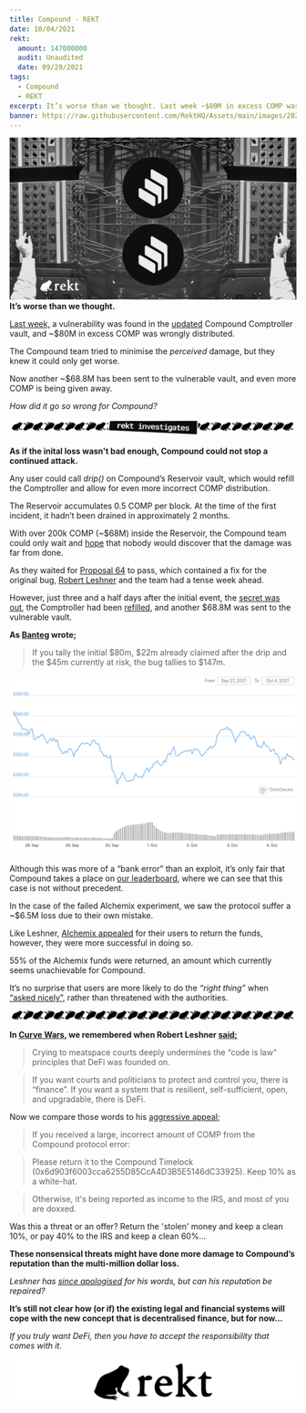 ```yaml
---
title: Compound - REKT
date: 10/04/2021
rekt:
  amount: 147000000
  audit: Unaudited 
  date: 09/29/2021
tags:
  - Compound
  - REKT
excerpt: It’s worse than we thought. Last week ~$80M in excess COMP was wrongly distributed. Now another ~$68.8M has been sent to the vulnerable vault, and even more COMP is being given away.
banner: https://raw.githubusercontent.com/RektHQ/Assets/main/images/2021/10/comp2-header.png
---
```

![](https://raw.githubusercontent.com/RektHQ/Assets/main/images/2021/10/comp2-header.png)
**It’s worse than we thought.**

[Last week,](https://www.rekt.news/overcompensated/) a vulnerability was found in the [updated](https://compound.finance/governance/proposals/62) Compound Comptroller vault, and ~$80M in excess COMP was wrongly distributed. 

The Compound team tried to minimise the _perceived_ damage, but they knew it could only get worse.

Now another ~$68.8M has been sent to the vulnerable vault, and even more COMP is being given away.

_How did it go so wrong for Compound?_ 

![](https://raw.githubusercontent.com/RektHQ/Assets/main/images/2021/09/rekt-investigates-linebreak.png)

**As if the inital loss wasn't bad enough, Compound could not stop a continued attack.** 

Any user could call _drip()_ on Compound’s Reservoir vault, which would refill the Comptroller and allow for even more incorrect COMP distribution.

The Reservoir accumulates 0.5 COMP per block. At the time of the first incident, it hadn’t been drained in approximately 2 months.

With over 200k COMP (~$68M) inside the Reservoir, the Compound team could only wait and [hope](https://twitter.com/rleshner/status/1444691278986457095) that nobody would discover that the damage was far from done.

As they waited for [Proposal 64](https://compound.finance/governance/proposals/64) to pass, which contained a fix for the original bug, [Robert Leshner](https://twitter.com/rleshner) and the team had a tense week ahead.

However, just three and a half days after the initial event, the [secret was out](https://twitter.com/bantg/status/1444643482216304641?s=19), the Comptroller had been [refilled](https://etherscan.io/tx/0x02ba168f4d4fc313d095e9f0711447e8b96b26421539bd40be58243cd80a73cd), and another $68.8M was sent to the vulnerable vault. 

**As [Banteg](https://twitter.com/bantg/status/1444685796632670213?s=20) wrote;**

>If you tally the initial $80m, $22m already claimed after the drip and the $45m currently at risk, the bug tallies to $147m. 

![](https://raw.githubusercontent.com/RektHQ/Assets/main/images/2021/10/comp2-price.png)

Although this was more of a “bank error” than an exploit, it’s only fair that Compound takes a place on [our leaderboard](https://www.rekt.news/leaderboard/), where we can see that this case is not without precedent.

In the case of the failed Alchemix experiment, we saw the protocol suffer a ~$6.5M loss due to their own mistake. 

Like Leshner, [Alchemix appealed](https://twitter.com/scupytrooples/status/1443741220384043020) for their users to return the funds, however, they were more successful in doing so. 

55% of the Alchemix funds were returned, an amount which currently seems unachievable for Compound.

It’s no surprise that users are more likely to do the _“right thing”_ when [“asked nicely”](https://twitter.com/scupytrooples/status/1443741220384043020), rather than threatened with the authorities.

![](https://raw.githubusercontent.com/RektHQ/Assets/main/images/2021/03/rekt-linebreak.png) 

**In [Curve Wars](https://www.rekt.news/curve-wars/), we remembered when Robert Leshner [said;](https://twitter.com/rleshner/status/1405337567139139584?s=20)**

>Crying to meatspace courts deeply undermines the “code is law” principles that DeFi was founded on.

>If you want courts and politicians to protect and control you, there is “finance”. If you want a system that is resilient, self-sufficient, open, and upgradable, there is DeFi.

Now we compare those words to his [aggressive appeal](https://twitter.com/rleshner/status/1443730726751506432?s=20);

>If you received a large, incorrect amount of COMP from the Compound protocol error:

>Please return it to the Compound Timelock (0x6d903f6003cca6255D85CcA4D3B5E5146dC33925). Keep 10% as a white-hat.

>Otherwise, it's being reported as income to the IRS, and most of you are doxxed.

Was this a threat or an offer? Return the 'stolen' money and keep a clean 10%, or pay 40% to the IRS and keep a clean 60%...

**These nonsensical threats might have done more damage to Compound’s reputation than the multi-million dollar loss.**

_Leshner has [since apologised](https://twitter.com/rleshner/status/1443759189722116097?s=20) for his words, but can his reputation be repaired?_ 

**It’s still not clear how (or if) the existing legal and financial systems will cope with the new concept that is decentralised finance, but for now...**  

_If you truly want DeFi, then you have to accept the responsibility that comes with it._ 

![](https://raw.githubusercontent.com/RektHQ/Assets/main/images/2021/08/rekt-outline-conc.png)
